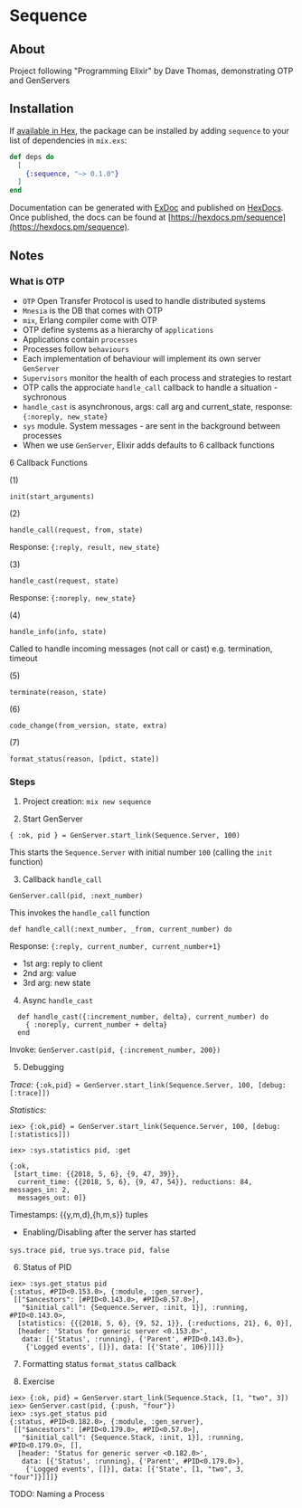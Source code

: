 # Sequence

## About

Project following "Programming Elixir" by Dave Thomas, demonstrating OTP and GenServers

## Installation

If [available in Hex](https://hex.pm/docs/publish), the package can be installed
by adding `sequence` to your list of dependencies in `mix.exs`:

```elixir
def deps do
  [
    {:sequence, "~> 0.1.0"}
  ]
end
```

Documentation can be generated with [ExDoc](https://github.com/elixir-lang/ex_doc)
and published on [HexDocs](https://hexdocs.pm). Once published, the docs can
be found at [https://hexdocs.pm/sequence](https://hexdocs.pm/sequence).

## Notes

### What is OTP

* `OTP` Open Transfer Protocol is used to handle distributed systems
* `Mnesia` is the DB that comes with OTP
* `mix`, Erlang compiler come with OTP
* OTP define systems as a hierarchy of `applications`
* Applications contain `processes`
* Processes follow `behaviours`
* Each implementation of behaviour will implement its own server `GenServer`
* `Supervisors` monitor the health of each process and strategies to restart
* OTP calls the approciate `handle_call` callback to handle a situation - sychronous
* `handle_cast` is asynchronous, args: call arg and current_state, response: `{:noreply, new_state}`
* `sys` module. System messages - are sent in the background between processes
* When we use `GenServer`, Elixir adds defaults to 6 callback functions

6 Callback Functions

(1) 
```
init(start_arguments)
```

(2)
```
handle_call(request, from, state)
```
Response: `{:reply, result, new_state}`

(3)

```
handle_cast(request, state)
```
Response: `{:noreply, new_state}`

(4)
```
handle_info(info, state)
```

Called to handle incoming messages (not call or cast) e.g. termination, timeout

(5)

```
terminate(reason, state)
```

(6)
```
code_change(from_version, state, extra)
```

(7)
```
format_status(reason, [pdict, state])
```

### Steps

1. Project creation:
`mix new sequence`

2. Start GenServer

```
{ :ok, pid } = GenServer.start_link(Sequence.Server, 100)
```

This starts the `Sequence.Server` with initial number `100` (calling the `init` function)

3. Callback `handle_call`

```
GenServer.call(pid, :next_number)
```

This invokes the `handle_call` function

`def handle_call(:next_number, _from, current_number) do`

Response: `{:reply, current_number, current_number+1}`

* 1st arg: reply to client
* 2nd arg: value
* 3rd arg: new state

4. Async `handle_cast`

```
  def handle_cast({:increment_number, delta}, current_number) do
    { :noreply, current_number + delta}
  end
```

Invoke: `GenServer.cast(pid, {:increment_number, 200})`

5. Debugging

*Trace:*
`{:ok,pid} = GenServer.start_link(Sequence.Server, 100, [debug: [:trace]])`

*Statistics:*

```
iex> {:ok,pid} = GenServer.start_link(Sequence.Server, 100, [debug: [:statistics]])

iex> :sys.statistics pid, :get

{:ok,
 [start_time: {{2018, 5, 6}, {9, 47, 39}},
  current_time: {{2018, 5, 6}, {9, 47, 54}}, reductions: 84, messages_in: 2,
  messages_out: 0]}
```

Timestamps: {{y,m,d},{h,m,s}} tuples

* Enabling/Disabling after the server has started

`sys.trace pid, true`
`sys.trace pid, false`

6. Status of PID

```
iex> :sys.get_status pid
{:status, #PID<0.153.0>, {:module, :gen_server},
 [["$ancestors": [#PID<0.143.0>, #PID<0.57.0>],
   "$initial_call": {Sequence.Server, :init, 1}], :running, #PID<0.143.0>,
  [statistics: {{{2018, 5, 6}, {9, 52, 1}}, {:reductions, 21}, 6, 0}],
  [header: 'Status for generic server <0.153.0>',
   data: [{'Status', :running}, {'Parent', #PID<0.143.0>},
    {'Logged events', []}], data: [{'State', 106}]]]}
```

7. Formatting status `format_status` callback


8. Exercise 

```
iex> {:ok, pid} = GenServer.start_link(Sequence.Stack, [1, "two", 3])
iex> GenServer.cast(pid, {:push, "four"})
iex> :sys.get_status pid
{:status, #PID<0.182.0>, {:module, :gen_server},
 [["$ancestors": [#PID<0.179.0>, #PID<0.57.0>],
   "$initial_call": {Sequence.Stack, :init, 1}], :running, #PID<0.179.0>, [],
  [header: 'Status for generic server <0.182.0>',
   data: [{'Status', :running}, {'Parent', #PID<0.179.0>},
    {'Logged events', []}], data: [{'State', [1, "two", 3, "four"]}]]]}
```

TODO: Naming a Process